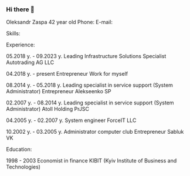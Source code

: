 ### Hi there 👋

Oleksandr Zaspa
42 year old
Phone:
E-mail:

Skills:

Experience:

05.2018 y. - 09.2023 y.
Leading Infrastructure Solutions Specialist
Autotrading AG LLC

04.2018 y. - present
Entrepreneur
Work for myself 

08.2014 y. - 05.2018 y.
Leading specialist in service support (System Administrator)
Entrepreneur Alekseenko SP 

02.2007 y. - 08.2014 y.
Leading specialist in service support (System Administrator)
Atoll Holding PrJSC 

04.2005 y. - 02.2007 y.
System engineer
ForceIT LLC 

10.2002 y. - 03.2005 y.
Administrator computer club 
Entrepreneur Sabluk VK 

Education:

1998 - 2003
Economist in finance
KIBIT (Kyiv Institute of Business and Technologies) 

<!--
**Setiuss/Setiuss** is a ✨ _special_ ✨ repository because its `README.md` (this file) appears on your GitHub profile.

Here are some ideas to get you started:

- 🔭 I’m currently working on ...
- 🌱 I’m currently learning ...
- 👯 I’m looking to collaborate on ...
- 🤔 I’m looking for help with ...
- 💬 Ask me about ...
- 📫 How to reach me: ...
- 😄 Pronouns: ...
- ⚡ Fun fact: ...
-->
